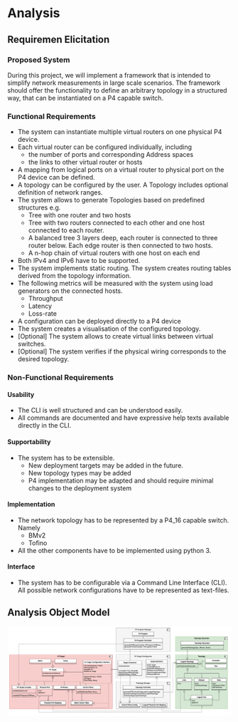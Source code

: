 # Analysis

## Requiremen Elicitation

### Proposed System 

During this project, we will implement a framework that is intended to simplify network measurements in large scale scenarios. The framework should offer the functionality to define an arbitrary topology in a structured way, that can be instantiated on a P4 capable switch.

### Functional Requirements
- The system can instantiate multiple virtual routers on one physical P4 device.
- Each virtual router can be configured individually, including 
   - the number of ports and corresponding Address spaces
   - the links to other virtual router or hosts
- A mapping from logical ports on a virtual router to physical port on the P4 device can be defined.
- A topology can be configured by the user. A Topology includes optional definition of network ranges.
- The system allows to generate Topologies based on predefined structures e.g.
   - Tree with one router and two hosts 
   - Tree with two routers connected to each other and one host connected to each router. 
   - A balanced tree 3 layers deep, each router is connected to three router below. Each edge router is then connected to two hosts.
   - A n-hop chain of virtual routers with one host on each end
- Both IPv4 and IPv6 have to be supported.
- The system implements static routing. The system creates routing tables derived from the topology information.
- The following metrics will be measured with the system using load generators on the connected hosts.
   - Throughput
   - Latency
   - Loss-rate
- A configuration can be deployed directly to a P4 device
- The system creates a visualisation of the configured topology.
- [Optional] The system allows to create virtual links between virtual switches.
- [Optional] The system verifies if the physical wiring corresponds to the desired topology.

### Non-Functional Requirements
#### Usability 
- The CLI is well structured and can be understood easily. 
- All commands are documented and have expressive help texts available directly in the CLI.

#### Supportability 
- The system has to be extensible. 
  - New deployment targets may be added in the future. 
  - New topology types may be added 
  - P4 implementation may be adapted and should require minimal changes to the deployment system

#### Implementation 
- The network topology has to be represented by a P4_16 capable switch. Namely 
   - BMv2 
   - Tofino
- All the other components have to be implemented using python 3.

#### Interface 
- The system has to be configurable via a Command Line Interface (CLI). All possible network configurations have to be represented as text-files.

## Analysis Object Model 
![AOM](docs/img/AOM.png)


